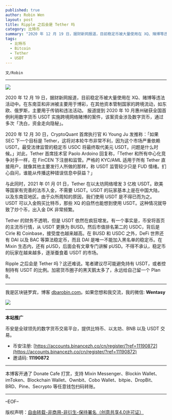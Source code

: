```yaml
---
published: true
author: Robin Wen
layout: post
title: Ripple 之后会是 Tether 吗
category: 比特币
summary: "2020 年 12 月 19 日，据财新网报道，目前稳定币被大量使用在 XQ、赌博等违法活动中。在东南亚和非洲被主要用于博彩，在其他资本管制国家的跨境流动，如东欧、俄罗斯，主要用于传销和违法活动。 报道提到 2020 年 10 月惠州破获全国首例利用数字货币 USDT 实施跨境网络赌博的案件，该案资金涉及数字货币，通过多次「洗白，资金走向隐秘」。Ripple 之后会是 Tether 吗？这还难说。笔者建议尽可能避免持有 USDT，或者控制持有 USDT 的比例。加密货币圈子的黑天鹅太多了，永远给自己留一个 Plan B。"
tags:
  - 比特币
  - Bitcoin
  - Tether
  - USDT
---
```


`文/Robin`

***

![](https://cdn.dbarobin.com/s36n554.png)

2020 年 12 月 19 日，据财新网报道，目前稳定币被大量使用在 XQ、赌博等违法活动中。在东南亚和非洲被主要用于博彩，在其他资本管制国家的跨境流动，如东欧、俄罗斯，主要用于传销和违法活动。 报道提到 2020 年 10 月惠州破获全国首例利用数字货币 USDT 实施跨境网络赌博的案件，该案资金涉及数字货币，通过多次「洗白，资金走向隐秘」。

2020 年 12 月 30 日，CryptoQuant 首席执行官 Ki Young Ju 发推称：「如果 SEC 下一个目标是 Tether，这将对本轮牛市非常不利，因为这个市场严重依赖 USDT。最受法律监管的稳定币 USDC 将最终取代美元 USDT。问题是什么时候。」对此，Tether 首席技术官 Paolo Ardoino 回复称，「Tether 和所有中心化竞争对手一样，在 FinCEN 下注册和监管。严格的 KYC/AML 适用于所有 Tether 直接用户，就像其他主要发行人所做的那样，称 USDT 监管较少只是 FUD 情绪。扪心自问，谁能从传播这种错误信息中获益？」

与此同时，2021 年 01 月 01 日，Tether 在以太坊网络增发 3 亿枚 USDT。欧美等国家有完善的法币入金，不需要 USDT。USDT 的玩家基本上是在中国大陆，以及东南亚地区。由于众所周知的原因，我们使用 USDT 是不得已而为之。USDT 可以入金购买比特币，那些 XQ 的自然也能想到使用 USDT。这种情况就导致了炒个币，出入金 DK 非常频繁。

Tether 的财务不透明，但是 USDT 依然在疯狂增发。有一个事实是，币安将首页的主流币行情，从 USDT 更换为 BUSD。然后市值排名第二的 USDC，背后是 Cirle 和 Coinbase，接受度也越来越高。在 BUSD 和 USDC 之外，DeFi 世界还有 DAI 以及 BAC 等算法稳定币，而且 DAI 是唯一不能加入黑名单的稳定币。在 Mixin 生态内，还有 pUSD，后面会有文章专门讲解 pUSD。不得不承认，稳定币的玩家在越来越多，逐渐蚕食着 USDT 的市场。

Ripple 之后会是 Tether 吗？这还难说。笔者建议尽可能避免持有 USDT，或者控制持有 USDT 的比例。加密货币圈子的黑天鹅太多了，永远给自己留一个 Plan B。

***

我是区块链罗宾，博客 [dbarobin.com](https://dbarobin.com/)。如果您想和我交流，我的微信: **Wentasy**

![](https://cdn.dbarobin.com/v4yywe2.png)

***

**本站推广**

币安是全球领先的数字货币交易平台，提供比特币、以太坊、BNB 以及 USDT 交易。

* 币安注册: [https://accounts.binancezh.co/cn/register/?ref=11190872](https://accounts.binancezh.co/cn/register/?ref=11190872)
* 邀请码: **11190872**

***

本博客开通了 Donate Cafe 打赏，支持 Mixin Messenger、Blockin Wallet、imToken、Blockchain Wallet、Ownbit、Cobo Wallet、bitpie、DropBit、BRD、Pine、Secrypto 等任意钱包扫码转账。

<center>
    <div class="--donate-button"
         data-button-id="f8b9df0d-af9a-460d-8258-d3f435445075"
    ></div>
</center>

***

–EOF–

版权声明：[自由转载-非商用-非衍生-保持署名（创意共享4.0许可证）](http://creativecommons.org/licenses/by-nc-nd/4.0/deed.zh)